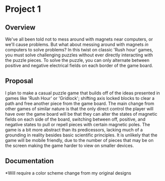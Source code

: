 # Project 1

## Overview

We've all been told not to mess around with magnets near computers, or we'll cause problems. 
But what about messing around with magnets *in* computers to solve problems?
In this twist on classic 'Rush hour' games, you must solve challenging puzzles 
without ever directly interacting with the puzzle pieces. To solve the puzzle, you can only alternate 
between positive and negative electrical fields on each border of the game board.

## Proposal

I plan to make a casual puzzle game that builds off of the ideas presented in games like 'Rush Hour' or 'Gridlock'; 
shifting axis locked blocks to clear a path and free another piece from the game board.
The main change from other games of similar nature is that the only direct control the player will have 
over the game board will be that they can alter the states of magnetic fields on each side of the board, 
switching between off, positive, and negative states to pull or repell pieces with certain magnetic poles.
The game is a bit more abstract than its predicessors, lacking much of a grounding in reality besides basic scientific 
principles. It is unlikely that the game will be mobile friendly, due to the number of pieces that may be on the 
screen making the game harder to view on smaller devices. 

## Documentation 

*Will require a color scheme change from my original designs